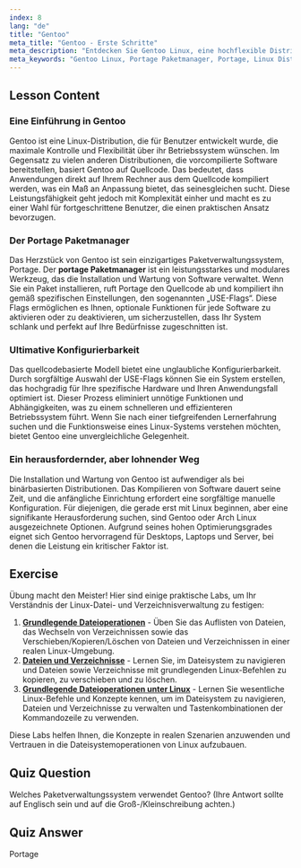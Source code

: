 ```yaml
---
index: 8
lang: "de"
title: "Gentoo"
meta_title: "Gentoo - Erste Schritte"
meta_description: "Entdecken Sie Gentoo Linux, eine hochflexible Distribution für fortgeschrittene Benutzer. Erfahren Sie mehr über den Quellcode-basierten Portage Paketmanager und seine leistungsstarken Konfigurationsoptionen."
meta_keywords: "Gentoo Linux, Portage Paketmanager, Portage, Linux Distribution, Gentoo Tutorial, Fortgeschrittenes Linux, Gentoo Konfigurierbarkeit"
---
```


## Lesson Content

### Eine Einführung in Gentoo

Gentoo ist eine Linux-Distribution, die für Benutzer entwickelt wurde, die maximale Kontrolle und Flexibilität über ihr Betriebssystem wünschen. Im Gegensatz zu vielen anderen Distributionen, die vorcompilierte Software bereitstellen, basiert Gentoo auf Quellcode. Das bedeutet, dass Anwendungen direkt auf Ihrem Rechner aus dem Quellcode kompiliert werden, was ein Maß an Anpassung bietet, das seinesgleichen sucht. Diese Leistungsfähigkeit geht jedoch mit Komplexität einher und macht es zu einer Wahl für fortgeschrittene Benutzer, die einen praktischen Ansatz bevorzugen.

### Der Portage Paketmanager

Das Herzstück von Gentoo ist sein einzigartiges Paketverwaltungssystem, Portage. Der **portage Paketmanager** ist ein leistungsstarkes und modulares Werkzeug, das die Installation und Wartung von Software verwaltet. Wenn Sie ein Paket installieren, ruft Portage den Quellcode ab und kompiliert ihn gemäß spezifischen Einstellungen, den sogenannten „USE-Flags“. Diese Flags ermöglichen es Ihnen, optionale Funktionen für jede Software zu aktivieren oder zu deaktivieren, um sicherzustellen, dass Ihr System schlank und perfekt auf Ihre Bedürfnisse zugeschnitten ist.

### Ultimative Konfigurierbarkeit

Das quellcodebasierte Modell bietet eine unglaubliche Konfigurierbarkeit. Durch sorgfältige Auswahl der USE-Flags können Sie ein System erstellen, das hochgradig für Ihre spezifische Hardware und Ihren Anwendungsfall optimiert ist. Dieser Prozess eliminiert unnötige Funktionen und Abhängigkeiten, was zu einem schnelleren und effizienteren Betriebssystem führt. Wenn Sie nach einer tiefgreifenden Lernerfahrung suchen und die Funktionsweise eines Linux-Systems verstehen möchten, bietet Gentoo eine unvergleichliche Gelegenheit.

### Ein herausfordernder, aber lohnender Weg

Die Installation und Wartung von Gentoo ist aufwendiger als bei binärbasierten Distributionen. Das Kompilieren von Software dauert seine Zeit, und die anfängliche Einrichtung erfordert eine sorgfältige manuelle Konfiguration. Für diejenigen, die gerade erst mit Linux beginnen, aber eine signifikante Herausforderung suchen, sind Gentoo oder Arch Linux ausgezeichnete Optionen. Aufgrund seines hohen Optimierungsgrades eignet sich Gentoo hervorragend für Desktops, Laptops und Server, bei denen die Leistung ein kritischer Faktor ist.

## Exercise

Übung macht den Meister! Hier sind einige praktische Labs, um Ihr Verständnis der Linux-Datei- und Verzeichnisverwaltung zu festigen:

1. **[Grundlegende Dateioperationen](https://labex.io/de/labs/linux-basic-files-operations-270248)** - Üben Sie das Auflisten von Dateien, das Wechseln von Verzeichnissen sowie das Verschieben/Kopieren/Löschen von Dateien und Verzeichnissen in einer realen Linux-Umgebung.
2. **[Dateien und Verzeichnisse](https://labex.io/de/labs/linux-files-and-directories-270246)** - Lernen Sie, im Dateisystem zu navigieren und Dateien sowie Verzeichnisse mit grundlegenden Linux-Befehlen zu kopieren, zu verschieben und zu löschen.
3. **[Grundlegende Dateioperationen unter Linux](https://labex.io/de/labs/linux-basic-file-operations-in-linux-18001)** - Lernen Sie wesentliche Linux-Befehle und Konzepte kennen, um im Dateisystem zu navigieren, Dateien und Verzeichnisse zu verwalten und Tastenkombinationen der Kommandozeile zu verwenden.

Diese Labs helfen Ihnen, die Konzepte in realen Szenarien anzuwenden und Vertrauen in die Dateisystemoperationen von Linux aufzubauen.

## Quiz Question

Welches Paketverwaltungssystem verwendet Gentoo? (Ihre Antwort sollte auf Englisch sein und auf die Groß-/Kleinschreibung achten.)

## Quiz Answer

Portage
